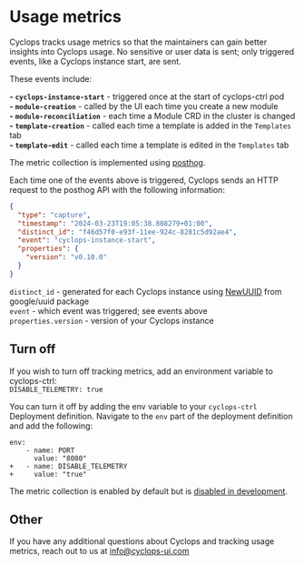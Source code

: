# Usage metrics

Cyclops tracks usage metrics so that the maintainers can gain better insights into Cyclops usage. No sensitive or user data is sent; only triggered events, like a Cyclops instance start, are sent.

These events include:

**- `cyclops-instance-start`** - triggered once at the start of cyclops-ctrl pod  
**- `module-creation`** - called by the UI each time you create a new module  
**- `module-reconciliation`** - each time a Module CRD in the cluster is changed  
**- `template-creation`** - called each time a template is added in the `Templates` tab  
**- `template-edit`** - called each time a template is edited in the `Templates` tab


The metric collection is implemented using [posthog](https://posthog.com).

Each time one of the events above is triggered, Cyclops sends an HTTP request to the posthog API with the following information:

```json
{
  "type": "capture",
  "timestamp": "2024-03-23T19:05:38.808279+01:00",
  "distinct_id": "f46d57f0-e93f-11ee-924c-8281c5d92ae4",
  "event": "cyclops-instance-start",
  "properties": {
    "version": "v0.10.0"
  }
}
```

`distinct_id` - generated for each Cyclops instance using [NewUUID](https://pkg.go.dev/github.com/google/uuid#NewUUID) from google/uuid package  
`event` - which event was triggered; see events above  
`properties.version` - version of your Cyclops instance

## Turn off

If you wish to turn off tracking metrics, add an environment variable to cyclops-ctrl:  
`DISABLE_TELEMETRY: true`

You can turn it off by adding the env variable to your `cyclops-ctrl` Deployment definition. Navigate to the `env` part of the deployment definition and add the following:

```
env:
    - name: PORT
      value: "8080"
+   - name: DISABLE_TELEMETRY
+     value: "true"
```

The metric collection is enabled by default but is [disabled in development](https://github.com/cyclops-ui/cyclops/blob/main/cyclops-ctrl/.env).

## Other

If you have any additional questions about Cyclops and tracking usage metrics, reach out to us at [info@cyclops-ui.com](mailto:info@cyclops-ui.com)
